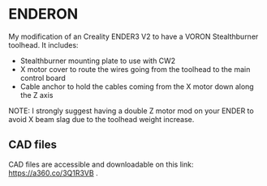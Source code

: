 # ENDERON
My modification of an Creality ENDER3 V2 to have a VORON Stealthburner toolhead. It includes:
- Stealthburner mounting plate to use with CW2
- X motor cover to route the wires going from the toolhead to the main control board
- Cable anchor to hold the cables coming from the X motor down along the Z axis

NOTE: I strongly suggest having a double Z motor mod on your ENDER to avoid X beam slag due to the toolhead weight increase.

## CAD files
CAD files are accessible and downloadable on this link: https://a360.co/3Q1R3VB .
